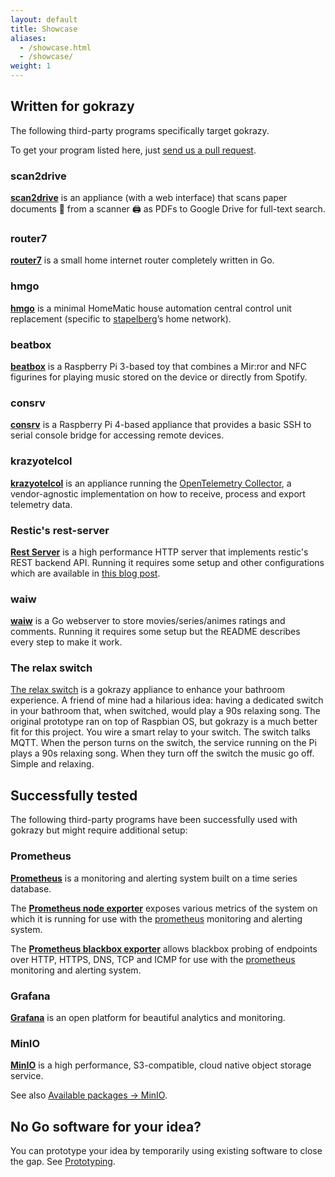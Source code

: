 ```yaml
---
layout: default
title: Showcase
aliases:
  - /showcase.html
  - /showcase/
weight: 1
---
```


## Written for gokrazy

The following third-party programs specifically target gokrazy.

To get your program listed here, just <a
href="https://github.com/gokrazy/gokrazy">send us a pull request</a>.

### scan2drive

[**scan2drive**](https://github.com/stapelberg/scan2drive) is an appliance (with
a web interface) that scans paper documents 📄 from a scanner 🖨️ as PDFs to
Google Drive for full-text search.

### router7

[**router7**](https://github.com/rtr7/router7) is a small home internet router
completely written in Go.

### hmgo

[**hmgo**](https://github.com/stapelberg/hmgo) is a minimal HomeMatic house
automation central control unit replacement (specific to <a
href="https://github.com/stapelberg">stapelberg</a>’s home network).

### beatbox

[**beatbox**](https://github.com/anisse/beatbox) is a Raspberry Pi 3-based toy
that combines a Mir:ror and NFC figurines for playing music stored on the device
or directly from Spotify.

### consrv

[**consrv**](https://github.com/mdlayher/consrv) is a Raspberry Pi 4-based
appliance that provides a basic SSH to serial console bridge for accessing
remote devices.

### krazyotelcol
[**krazyotelcol**](https://github.com/svrnm/krazyotelcol) is an appliance 
running the [OpenTelemetry 
Collector](https://github.com/open-telemetry/opentelemetry-collector), a 
vendor-agnostic implementation on how to receive, process and export telemetry
data.

### Restic's rest-server

[**Rest Server**](https://github.com/restic/rest-server) is a high performance
HTTP server that implements restic's REST backend API. Running it requires some
setup and other configurations which are available in
[this blog post](https://dcpri.me/2022/08/31/restic-rest-server-gokrazy/).

### waiw

[**waiw**](https://github.com/BrunoTeixeira1996/waiw) is a Go webserver to store 
movies/series/animes ratings and comments. Running it requires some setup but the
README describes every step to make it work.

### The relax switch

[The relax switch](https://github.com/drio/relaxswitch) is a gokrazy appliance
to enhance your bathroom experience. A friend of mine had a hilarious idea:
having a dedicated switch in your bathroom that, when switched, would play a
90s relaxing song. The original prototype ran on top of Raspbian OS, but
gokrazy is a much better fit for this project. You wire a smart relay to your
switch. The switch talks MQTT. When the person turns on the switch, the service
running on the Pi plays a 90s relaxing song. When they turn off the switch the
music go off. Simple and relaxing.

## Successfully tested

The following third-party programs have been successfully used with gokrazy
but might require additional setup:

### Prometheus

[**Prometheus**](https://prometheus.io/) is a monitoring and alerting system
built on a time series database.

The [**Prometheus node exporter**](https://github.com/prometheus/node_exporter)
exposes various metrics of the system on which it is running for use with the <a
href="https://prometheus.io">prometheus</a> monitoring and alerting system.

The [**Prometheus blackbox
exporter**](https://github.com/prometheus/blackbox_exporter) allows blackbox
probing of endpoints over HTTP, HTTPS, DNS, TCP and ICMP for use with the <a
href="https://prometheus.io">prometheus</a> monitoring and alerting system.

### Grafana

[**Grafana**](https://grafana.com/) is an open platform for beautiful analytics
and monitoring.

### MinIO

[**MinIO**](https://min.io/) is a high performance, S3-compatible, cloud native
object storage service.

See also [Available packages → MinIO](/packages/minio/).

## No Go software for your idea?

You can prototype your idea by temporarily using existing software to close the
gap. See <a href="/prototyping/">Prototyping</a>.
